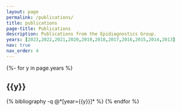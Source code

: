 ```yaml
---
layout: page
permalink: /publications/
title: publications
page-title: Publications
description: Publications from the Epidiagnostics Group.
years: [2023,2022,2021,2020,2019,2018,2017,2016,2015,2014,2013]
nav: true
nav_order: 4
---
```

<!-- _pages/publications.md -->
<div class="publications">

{%- for y in page.years %}
  <h2 class="year">{{y}}</h2>
  <!-- {% bibliography -f papers -q @*[year={{y}}]* %} -->
  {% bibliography -q @*[year={{y}}]* %}
{% endfor %}

</div>
